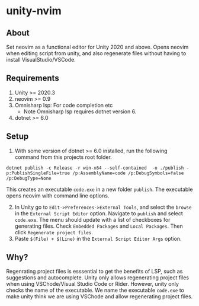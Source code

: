 # unity-nvim

## About
Set neovim as a functional editor for Unity 2020 and above. Opens neovim when editing script from unity, and also regenerate files without having to install VisualStudio/VSCode.

## Requirements 
1. Unity >= 2020.3 
2. neovim >= 0.9 
3. Omnisharp lsp: For code completion etc
    - Note Omnisharp lsp requires dotnet version 6.
4. dotnet >= 6.0

## Setup
1. With some version of dotnet >= 6.0 installed, run the following command from this projects root folder.
```
dotnet publish -c Release -r win-x64 --self-contained  -o ./publish -p:PublishSingleFile=true /p:AssemblyName=code /p:DebugSymbols=false /p:DebugType=None
```
This creates an executable `code.exe` in a new folder `publish`. The executable opens neovim with command line options. 

2. In Unity go to `Edit->Preferences->External Tools`, and select the `browse` in the `External Script Editor` option. Navigate to `publish` and select `code.exe`. 
The menu should update with a list of checkboxes for generating files. Check `Embedded Packages` and `Local Packages`. Then click `Regenerate project files`. 
3. Paste `$(File) + $(Line)` in the `External Script Editor Args` option.

## Why?
Regenrating project files is esssential to get the benefits of LSP, such as suggestions and autocomplete. 
Unity only allows regenerating project files when using VSChode/Visual Studio Code or Rider. 
However, unity only checks the name of the executable. We name the executable `code.exe` to make unity think we are using VSChode and allow regenerating project files. 




